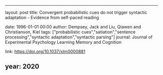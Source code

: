 ---
layout: post
title: Convergent probabilistic cues do not trigger syntactic adaptation - Evidence from self-paced reading

date: 1996-01-01 00:00
author: Dempsey, Jack and Liu, Qiawen and Christianson, Kiel
tags: ["probabilistic cues","satiation","sentence processing","syntactic adaptation","syntactic parsing"]
journal: Journal of Experimental Psychology Learning Memory and Cognition

link: https://doi.org/10.1037/xlm0000881

year: 2020
----